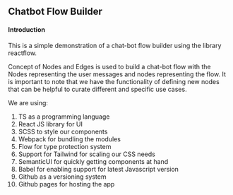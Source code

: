 ## Chatbot Flow Builder

#### Introduction

This is a simple demonstration of a chat-bot flow builder using the library reactflow.

Concept of Nodes and Edges is used to build a chat-bot flow with the Nodes representing the user messages and nodes representing the flow.
It is important to note that we have the functionality of defining new nodes that can be helpful to curate different and specific use cases.

We are using:
1. TS as a programming language
2. React JS library for UI
3. SCSS to style our components
4. Webpack for bundling the modules
5. Flow for type protection system
6. Support for Tailwind for scaling our CSS needs
7. SemanticUI for quickly getting components at hand
8. Babel for enabling support for latest Javascript version
9. Github as a versioning system
10. Github pages for hosting the app